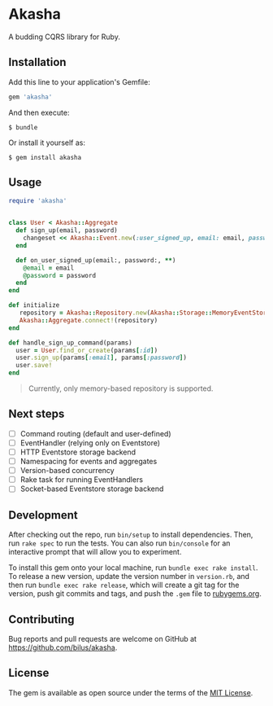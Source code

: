 # Akasha

A budding CQRS library for Ruby.

## Installation

Add this line to your application's Gemfile:

```ruby
gem 'akasha'
```

And then execute:

    $ bundle

Or install it yourself as:

    $ gem install akasha

## Usage

```ruby
require 'akasha'


class User < Akasha::Aggregate
  def sign_up(email, password)
    changeset << Akasha::Event.new(:user_signed_up, email: email, password: password)
  end

  def on_user_signed_up(email:, password:, **)
    @email = email
    @password = password
  end
end

def initialize
   repository = Akasha::Repository.new(Akasha::Storage::MemoryEventStore.new)
   Akasha::Aggregate.connect!(repository)
end

def handle_sign_up_command(params)
  user = User.find_or_create(params[:id])
  user.sign_up(params[:email], params[:password])
  user.save!
end
```

> Currently, only memory-based repository is supported.

## Next steps

- [ ] Command routing (default and user-defined)
- [ ] EventHandler (relying only on Eventstore)
- [ ] HTTP Eventstore storage backend
- [ ] Namespacing for events and aggregates
- [ ] Version-based concurrency
- [ ] Rake task for running EventHandlers
- [ ] Socket-based Eventstore storage backend

## Development

After checking out the repo, run `bin/setup` to install dependencies. Then, run `rake spec` to run the tests. You can also run `bin/console` for an interactive prompt that will allow you to experiment.

To install this gem onto your local machine, run `bundle exec rake install`. To release a new version, update the version number in `version.rb`, and then run `bundle exec rake release`, which will create a git tag for the version, push git commits and tags, and push the `.gem` file to [rubygems.org](https://rubygems.org).

## Contributing

Bug reports and pull requests are welcome on GitHub at https://github.com/bilus/akasha.

## License

The gem is available as open source under the terms of the [MIT License](https://opensource.org/licenses/MIT).
